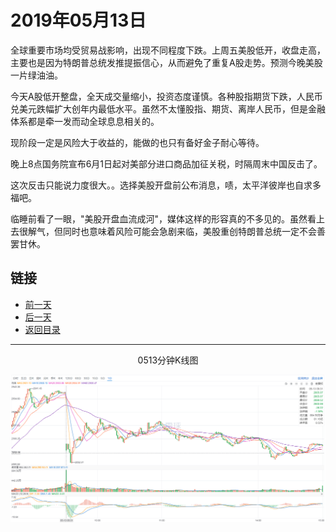 # 2019年05月13日

全球重要市场均受贸易战影响，出现不同程度下跌。上周五美股低开，收盘走高，主要也是因为特朗普总统发推提振信心，从而避免了重复A股走势。预测今晚美股一片绿油油。

今天A股低开整盘，全天成交量缩小，投资态度谨慎。各种股指期货下跌，人民币兑美元跌幅扩大创年内最低水平。虽然不太懂股指、期货、离岸人民币，但是金融体系都是牵一发而动全球息息相关的。

现阶段一定是风险大于收益的，能做的也只有备好金子耐心等待。

晚上8点国务院宣布6月1日起对美部分进口商品加征关税，时隔周末中国反击了。

这次反击只能说力度很大。。选择美股开盘前公布消息，啧，太平洋彼岸也自求多福吧。

临睡前看了一眼，"美股开盘血流成河"，媒体这样的形容真的不多见的。虽然看上去很解气，但同时也意味着风险可能会急剧来临，美股重创特朗普总统一定不会善罢甘休。

## 链接

- [前一天](https://github.com/gdoggy/investment-diary/blob/master/2019/0511.md)
- [后一天](https://github.com/gdoggy/investment-diary/blob/master/2019/0514.md)
- [返回目录](https://github.com/gdoggy/investment-diary)

---

<center>0513分钟K线图</center>

![K minute](https://github.com/gdoggy/investment-diary/blob/master/2019/RunChart/0513.png)


